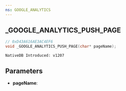 ```yaml
---
ns: GOOGLE_ANALYTICS
---
```

## _GOOGLE_ANALYTICS_PUSH_PAGE

```c
// 0xD43A616AE3AC4EF6
void _GOOGLE_ANALYTICS_PUSH_PAGE(char* pageName);
```

```
NativeDB Introduced: v1207
```

## Parameters
* **pageName**:

